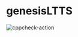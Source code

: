 # genesisLTTS
![cppcheck-action](https://github.com/stepin104777/genesisLTTS/workflows/cppcheck-action/badge.svg?branch=master)
